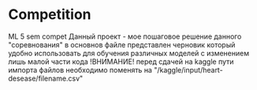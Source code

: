 # Competition
ML 5 sem compet
Данный проект - мое пошаговое решение данного "соревнования"
в основнов файле представлен черновик который удобно использовать для обучения различных моделей с изменением лишь малой части кода
!ВНИМАНИЕ!
перед сдачей на kaggle пути импорта файлов необходимо поменять на "/kaggle/input/heart-desease/filename.csv"
